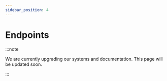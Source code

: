 ```yaml
---
sidebar_position: 4
---
```


# Endpoints

:::note

We are currently upgrading our systems and documentation. This page will be updated soon.

:::